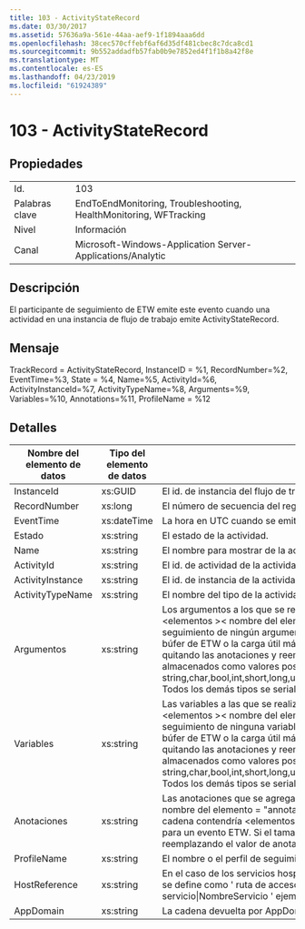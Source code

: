 ```yaml
---
title: 103 - ActivityStateRecord
ms.date: 03/30/2017
ms.assetid: 57636a9a-561e-44aa-aef9-1f1894aaa6dd
ms.openlocfilehash: 38cec570cffebf6af6d35df481cbec8c7dca8cd1
ms.sourcegitcommit: 9b552addadfb57fab0b9e7852ed4f1f1b8a42f8e
ms.translationtype: MT
ms.contentlocale: es-ES
ms.lasthandoff: 04/23/2019
ms.locfileid: "61924389"
---
```

# <a name="103---activitystaterecord"></a>103 - ActivityStateRecord
## <a name="properties"></a>Propiedades  
  
|||  
|-|-|  
|Id.|103|  
|Palabras clave|EndToEndMonitoring, Troubleshooting, HealthMonitoring, WFTracking|  
|Nivel|Información|  
|Canal|Microsoft-Windows-Application Server-Applications/Analytic|  
  
## <a name="description"></a>Descripción  
 El participante de seguimiento de ETW emite este evento cuando una actividad en una instancia de flujo de trabajo emite ActivityStateRecord.  
  
## <a name="message"></a>Mensaje  
 TrackRecord = ActivityStateRecord, InstanceID = %1, RecordNumber=%2, EventTime=%3, State = %4, Name=%5, ActivityId=%6, ActivityInstanceId=%7, ActivityTypeName=%8, Arguments=%9, Variables=%10, Annotations=%11, ProfileName = %12  
  
## <a name="details"></a>Detalles  
  
|Nombre del elemento de datos|Tipo del elemento de datos|Descripción|  
|--------------------|--------------------|-----------------|  
|InstanceId|xs:GUID|El id. de instancia del flujo de trabajo.|  
|RecordNumber|xs:long|El número de secuencia del registro emitido.|  
|EventTime|xs:dateTime|La hora en UTC cuando se emitió el evento.|  
|Estado|xs:string|El estado de la actividad.|  
|Name|xs:string|El nombre para mostrar de la actividad que emitió el evento.|  
|ActivityId|xs:string|El id. de actividad de la actividad que se emite.|  
|ActivityInstance|xs:string|El id. de instancia de la actividad de la actividad que se emite.|  
|ActivityTypeName|xs:string|El nombre del tipo de la actividad que se emite.|  
|Argumentos|xs:string|Los argumentos a los que se realizó el seguimiento con este evento.  Los valores se almacenan en un elemento xml con el formato \<elementos >\< nombre del elemento = "argumentName" Type = "> argumentValue\</artículo >\</Items >.  Si no se realizara el seguimiento de ningún argumento, la cadena contendría \<elementos / >. El tamaño del evento ETW está limitado por el tamaño de búfer de ETW o la carga útil máxima para un evento ETW. Si el tamaño del evento supera los límites de ETW, el evento se trunca quitando las anotaciones y reemplazando el valor de anotación con \<elementos >... \</Items >.  Los tipos siguientes están almacenados como valores posibles ya que los devuelve ToString(); string,char,bool,int,short,long,uint,ushort,ulong,System.Single,float,double,System.Guid,System.DateTimeOffset,System.DateTime.  Todos los demás tipos se serializan con System.Runtime.Serialization.NetDataContractSerializer.|  
|Variables|xs:string|Las variables a las que se realizó el seguimiento con este evento.  Los valores se almacenan en un elemento xml con el formato \<elementos >\< nombre del elemento = "variableName" Type = "> variableValue\</artículo >\</Items >.  Si no se realizara el seguimiento de ninguna variable, la cadena contendría \<elementos / >. El tamaño del evento ETW está limitado por el tamaño de búfer de ETW o la carga útil máxima para un evento ETW. Si el tamaño del evento supera los límites de ETW, el evento se trunca quitando las anotaciones y reemplazando el valor de las variables con \<elementos >... \</Items >.  Los tipos siguientes están almacenados como valores posibles ya que los devuelve ToString(); string,char,bool,int,short,long,uint,ushort,ulong,System.Single,float,double,System.Guid,System.DateTimeOffset,System.DateTime.  Todos los demás tipos se serializan con System.Runtime.Serialization.NetDataContractSerializer.|  
|Anotaciones|xs:string|Las anotaciones que se agregaron a este evento.  Los valores se almacenan en un elemento xml con el formato \<elementos >\< nombre del elemento = "annotationName" Type = "> annotationValue\</artículo >\</Items >.  Si se especifica ninguna anotación, la cadena contendría \<elementos / >. El tamaño del evento ETW está limitado por el tamaño de búfer de ETW o la carga útil máxima para un evento ETW. Si el tamaño del evento supera los límites de ETW, el evento se trunca quitando las anotaciones y reemplazando el valor de anotación con \<elementos >... \</Items >.|  
|ProfileName|xs:string|El nombre o el perfil de seguimiento que dio como resultado que se emitiera este evento.|  
|HostReference|xs:string|En el caso de los servicios hospedados en web, este campo identifica de manera única el servicio en la jerarquía web.  Su formato se define como ' ruta de acceso Virtual de sitio Web de nombre de la aplicación&#124;ruta de acceso Virtual del servicio&#124;NombreServicio ' ejemplo: ' Default Web Site/CalculatorApplication&#124;/CalculatorService.svc&#124;CalculatorService'|  
|AppDomain|xs:string|La cadena devuelta por AppDomain.CurrentDomain.FriendlyName.|
